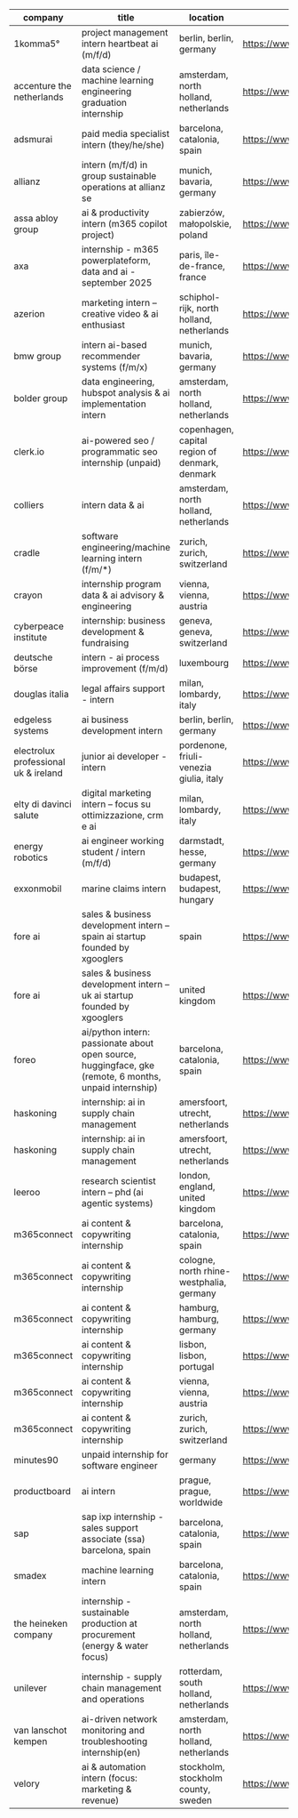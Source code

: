 |company|title|location|link|
|---|---|---|---|
|1komma5°|project management intern heartbeat ai (m/f/d)|berlin, berlin, germany|https://www.linkedin.com/jobs/view/4268236180|
|accenture the netherlands|data science / machine learning engineering graduation internship|amsterdam, north holland, netherlands|https://www.linkedin.com/jobs/view/4260603391|
|adsmurai|paid media specialist intern (they/he/she)|barcelona, catalonia, spain|https://www.linkedin.com/jobs/view/4262110641|
|allianz|intern (m/f/d) in group sustainable operations at allianz se|munich, bavaria, germany|https://www.linkedin.com/jobs/view/4275364280|
|assa abloy group|ai & productivity intern (m365 copilot project)|zabierzów, małopolskie, poland|https://www.linkedin.com/jobs/view/4268212521|
|axa|internship - m365 powerplateform, data and ai - september 2025|paris, île-de-france, france|https://www.linkedin.com/jobs/view/4253170014|
|azerion|marketing intern – creative video & ai enthusiast|schiphol-rijk, north holland, netherlands|https://www.linkedin.com/jobs/view/4266577392|
|bmw group|intern ai-based recommender systems (f/m/x)|munich, bavaria, germany|https://www.linkedin.com/jobs/view/4264451343|
|bolder group|data engineering, hubspot analysis & ai implementation intern|amsterdam, north holland, netherlands|https://www.linkedin.com/jobs/view/4266389709|
|clerk.io|ai-powered seo / programmatic seo internship (unpaid)|copenhagen, capital region of denmark, denmark|https://www.linkedin.com/jobs/view/4251758058|
|colliers|intern data & ai|amsterdam, north holland, netherlands|https://www.linkedin.com/jobs/view/4276977376|
|cradle|software engineering/machine learning intern (f/m/*)|zurich, zurich, switzerland|https://www.linkedin.com/jobs/view/4243585036|
|crayon|internship program data & ai advisory & engineering|vienna, vienna, austria|https://www.linkedin.com/jobs/view/4273230024|
|cyberpeace institute|internship: business development & fundraising|geneva, geneva, switzerland|https://www.linkedin.com/jobs/view/4092579953|
|deutsche börse|intern - ai process improvement (f/m/d)|luxembourg|https://www.linkedin.com/jobs/view/4235447828|
|douglas italia|legal affairs support - intern|milan, lombardy, italy|https://www.linkedin.com/jobs/view/4261146663|
|edgeless systems|ai business development intern|berlin, berlin, germany|https://www.linkedin.com/jobs/view/4257891208|
|electrolux professional uk & ireland|junior ai developer - intern|pordenone, friuli-venezia giulia, italy|https://www.linkedin.com/jobs/view/4256474974|
|elty di davinci salute|digital marketing intern – focus su ottimizzazione, crm e ai|milan, lombardy, italy|https://www.linkedin.com/jobs/view/4269693122|
|energy robotics|ai engineer working student / intern (m/f/d)|darmstadt, hesse, germany|https://www.linkedin.com/jobs/view/4264427912|
|exxonmobil|marine claims intern|budapest, budapest, hungary|https://www.linkedin.com/jobs/view/4261490714|
|fore ai|sales & business development intern – spain  ai startup founded by xgooglers|spain|https://www.linkedin.com/jobs/view/4276109101|
|fore ai|sales & business development intern – uk  ai startup founded by xgooglers|united kingdom|https://www.linkedin.com/jobs/view/4276109107|
|foreo|ai/python intern: passionate about open source, huggingface, gke (remote, 6 months, unpaid internship)|barcelona, catalonia, spain|https://www.linkedin.com/jobs/view/4251844326|
|haskoning|internship: ai in supply chain management|amersfoort, utrecht, netherlands|https://www.linkedin.com/jobs/view/4198338893|
|haskoning|internship: ai in supply chain management|amersfoort, utrecht, netherlands|https://www.linkedin.com/jobs/view/4198342379|
|leeroo|research scientist intern – phd (ai agentic systems)|london, england, united kingdom|https://www.linkedin.com/jobs/view/4270923748|
|m365connect|ai content & copywriting internship|barcelona, catalonia, spain|https://www.linkedin.com/jobs/view/4256726072|
|m365connect|ai content & copywriting internship|cologne, north rhine-westphalia, germany|https://www.linkedin.com/jobs/view/4256719931|
|m365connect|ai content & copywriting internship|hamburg, hamburg, germany|https://www.linkedin.com/jobs/view/4256720963|
|m365connect|ai content & copywriting internship|lisbon, lisbon, portugal|https://www.linkedin.com/jobs/view/4256720966|
|m365connect|ai content & copywriting internship|vienna, vienna, austria|https://www.linkedin.com/jobs/view/4256720971|
|m365connect|ai content & copywriting internship|zurich, zurich, switzerland|https://www.linkedin.com/jobs/view/4256721939|
|minutes90|unpaid internship for software engineer|germany|https://www.linkedin.com/jobs/view/4268512962|
|productboard|ai intern|prague, prague, worldwide|https://www.linkedin.com/jobs/view/4260604157|
|sap|sap ixp internship - sales support associate (ssa) barcelona, spain|barcelona, catalonia, spain|https://www.linkedin.com/jobs/view/4272404711|
|smadex|machine learning intern|barcelona, catalonia, spain|https://www.linkedin.com/jobs/view/4261139588|
|the heineken company|internship - sustainable production at procurement (energy & water focus)|amsterdam, north holland, netherlands|https://www.linkedin.com/jobs/view/4268653838|
|unilever|internship - supply chain management and operations|rotterdam, south holland, netherlands|https://www.linkedin.com/jobs/view/4260539805|
|van lanschot kempen|ai-driven network monitoring and troubleshooting internship(en)|amsterdam, north holland, netherlands|https://www.linkedin.com/jobs/view/4271681196|
|velory|ai & automation intern (focus: marketing & revenue)|stockholm, stockholm county, sweden|https://www.linkedin.com/jobs/view/4259910879|